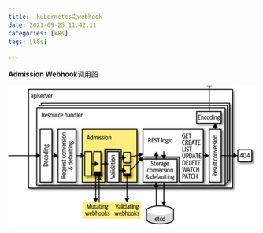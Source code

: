```yaml
---
title:  kubernetes之webhook
date: 2021-09-25 11:42:11
categories: [k8s]
tags: [k8s]

---
```


<!--more-->  

**Admission Webhook**调用图

![img](img1-20210925120413030.png)